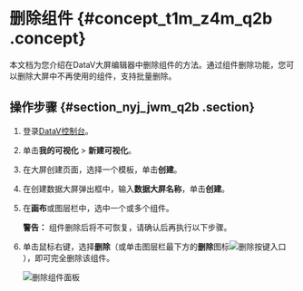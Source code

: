 # 删除组件 {#concept_t1m_z4m_q2b .concept}

本文档为您介绍在DataV大屏编辑器中删除组件的方法。通过组件删除功能，您可以删除大屏中不再使用的组件，支持批量删除。

## 操作步骤 {#section_nyj_jwm_q2b .section}

1.  登录[DataV控制台](https://datav.aliyun.com/)。
2.  单击**我的可视化** \> **新建可视化**。
3.  在大屏创建页面，选择一个模板，单击**创建**。
4.  在创建数据大屏弹出框中，输入**数据大屏名称**，单击**创建**。
5.  在**画布**或图层栏中，选中一个或多个组件。

    **警告：** 组件删除后将不可恢复，请确认后再执行以下步骤。

6.  单击鼠标右键，选择**删除**（或单击图层栏最下方的**删除**图标![删除按键入口](http://static-aliyun-doc.oss-cn-hangzhou.aliyuncs.com/assets/img/16560/156532187752810_zh-CN.png)），即可完全删除该组件。

    ![删除组件面板](http://static-aliyun-doc.oss-cn-hangzhou.aliyuncs.com/assets/img/16560/15653218778135_zh-CN.png)


